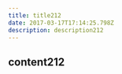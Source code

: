 ```yaml
---
title: title212
date: 2017-03-17T17:14:25.798Z
description: description212
---
```


## content212
  
